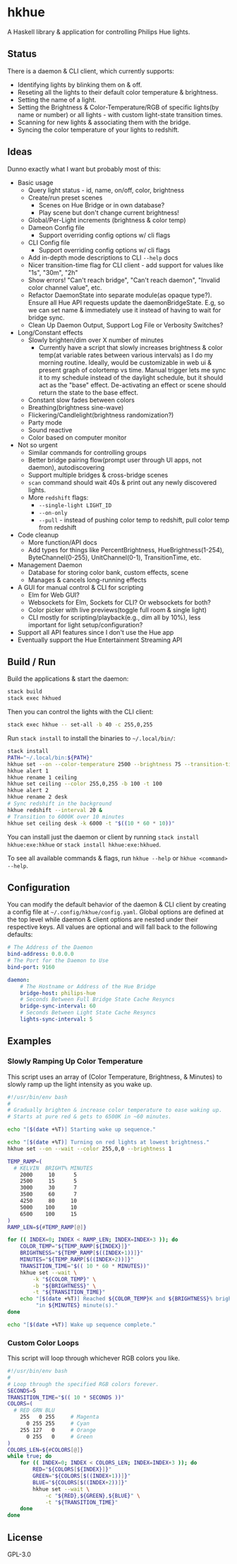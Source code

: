 # hkhue

A Haskell library & application for controlling Philips Hue lights.


## Status

There is a daemon & CLI client, which currently supports:

* Identifying lights by blinking them on & off.
* Reseting all the lights to their default color temperature & brightness.
* Setting the name of a light.
* Setting the Brightness & Color-Temperature/RGB of specific lights(by name or
  number) or all lights - with custom light-state transition times.
* Scanning for new lights & associating them with the bridge.
* Syncing the color temperature of your lights to redshift.


## Ideas

Dunno exactly what I want but probably most of this:

* Basic usage
  * Query light status - id, name, on/off, color, brightness
  * Create/run preset scenes
    * Scenes on Hue Bridge or in own database?
    * Play scene but don't change current brightness!
  * Global/Per-Light increments (brightness & color temp)
  * Dameon Config file
    * Support overriding config options w/ cli flags
  * CLI Config file
    * Support overriding config options w/ cli flags
  * Add in-depth mode descriptions to CLI `--help` docs
  * Nicer transition-time flag for CLI client - add support for values
    like "1s", "30m", "2h"
  * Show errors! "Can't reach bridge", "Can't reach daemon", "Invalid color
    channel value", etc.
  * Refactor DaemonState into separate module(as opaque type?). Ensure all Hue
    API requests update the daemonBridgeState. E.g, so we can set name &
    immediately use it instead of having to wait for bridge sync.
  * Clean Up Daemon Output, Support Log File or Verbosity Switches?
* Long/Constant effects
  * Slowly brighten/dim over X number of minutes
    * Currently have a script that slowly increases brightness & color
      temp(at variable rates between various intervals) as I do my
      morning routine. Ideally, would be customizable in web ui &
      present graph of colortemp vs time. Manual trigger lets me sync it
      to my schedule instead of the daylight schedule, but it should act as the
      "base" effect. De-activating an effect or scene should return the state
      to the base effect.
  * Constant slow fades between colors
  * Breathing(brightness sine-wave)
  * Flickering/Candlelight(brightness randomization?)
  * Party mode
  * Sound reactive
  * Color based on computer monitor
* Not so urgent
  * Similar commands for controlling groups
  * Better bridge pairing flow(prompt user through UI apps, not daemon),
    autodiscovering
  * Support multiple bridges & cross-bridge scenes
  * `scan` command should wait 40s & print out any newly discovered lights.
  * More `redshift` flags:
    * `--single-light LIGHT_ID`
    * `--on-only`
    * `--pull` - instead of pushing color temp to redshift, pull color temp
      from redshift
* Code cleanup
  * More function/API docs
  * Add types for things like PercentBrightness, HueBrightness(1-254),
    ByteChannel(0-255), UnitChannel(0-1), TransitionTime, etc.
* Management Daemon
  * Database for storing color bank, custom effects, scene
  * Manages & cancels long-running effects
* A GUI for manual control & CLI for scripting
  * Elm for Web GUI?
  * Websockets for Elm, Sockets for CLI? Or websockets for both?
  * Color picker with live previews(toggle full room & single light)
  * CLI mostly for scripting/playback(e.g., dim all by 10%), less important for
    light setup/configuration?
* Support all API features since I don't use the Hue app
* Eventually support the Hue Entertainment Streaming API


## Build / Run

Build the applications & start the daemon:

```sh
stack build
stack exec hkhued
```

Then you can control the lights with the CLI client:

```sh
stack exec hkhue -- set-all -b 40 -c 255,0,255
```

Run `stack install` to install the binaries to `~/.local/bin/`:

```sh
stack install
PATH="~/.local/bin:${PATH}"
hkhue set --on --color-temperature 2500 --brightness 75 --transition-time 300
hkhue alert 1
hkhue rename 1 ceiling
hkhue set ceiling --color 255,0,255 -b 100 -t 100
hkhue alert 2
hkhue rename 2 desk
# Sync redshift in the background
hkhue redshift --interval 20 &
# Transition to 6000K over 10 minutes
hkhue set ceiling desk -k 6000 -t "$((10 * 60 * 10))"
```

You can install just the daemon or client by running `stack install
hkhue:exe:hkhue` or `stack install hkhue:exe:hkhued`.

To see all available commands & flags, run `hkhue --help` or `hkhue <command>
--help`.


## Configuration

You can modify the default behavior of the daemon & CLI client by creating a
config file at `~/.config/hkhue/config.yaml`. Global options are defined at the
top level while daemon & client options are nested under their respective keys.
All values are optional and will fall back to the following defaults:

```yaml
# The Address of the Daemon
bind-address: 0.0.0.0
# The Port for the Daemon to Use
bind-port: 9160

daemon:
    # The Hostname or Address of the Hue Bridge
    bridge-host: philips-hue
    # Seconds Between Full Bridge State Cache Resyncs
    bridge-sync-interval: 60
    # Seconds Between Light State Cache Resyncs
    lights-sync-interval: 5
```


## Examples

### Slowly Ramping Up Color Temperature

This script uses an array of (Color Temperature, Brightness, & Minutes) to
slowly ramp up the light intensity as you wake up.

```sh
#!/usr/bin/env bash
#
# Gradually brighten & increase color temperature to ease waking up.
# Starts at pure red & gets to 6500K in ~60 minutes.

echo "[$(date +%T)] Starting wake up sequence."

echo "[$(date +%T)] Turning on red lights at lowest brightness."
hkhue set --on --wait --color 255,0,0 --brightness 1

TEMP_RAMP=(
  # KELVIN  BRIGHT% MINUTES
    2000     10      5
    2500     15      5
    3000     30      7
    3500     60      7
    4250     80     10
    5000    100     10
    6500    100     15
)
RAMP_LEN=${#TEMP_RAMP[@]}

for (( INDEX=0; INDEX < RAMP_LEN; INDEX=INDEX+3 )); do
    COLOR_TEMP="${TEMP_RAMP[${INDEX}]}"
    BRIGHTNESS="${TEMP_RAMP[$((INDEX+1))]}"
    MINUTES="${TEMP_RAMP[$((INDEX+2))]}"
    TRANSITION_TIME="$(( 10 * 60 * MINUTES))"
    hkhue set --wait \
        -k "${COLOR_TEMP}" \
        -b "${BRIGHTNESS}" \
        -t "${TRANSITION_TIME}"
    echo "[$(date +%T)] Reached ${COLOR_TEMP}K and ${BRIGHTNESS}% brightness" \
         "in ${MINUTES} minute(s)."
done

echo "[$(date +%T)] Wake up sequence complete."
```

### Custom Color Loops

This script will loop through whichever RGB colors you like.

```sh
#!/usr/bin/env bash
#
# Loop through the specified RGB colors forever.
SECONDS=5
TRANSITION_TIME="$(( 10 * SECONDS ))"
COLORS=(
  # RED GRN BLU
    255   0 255     # Magenta
      0 255 255     # Cyan
    255 127   0     # Orange
      0 255   0     # Green
)
COLORS_LEN=${#COLORS[@]}
while true; do
    for (( INDEX=0; INDEX < COLORS_LEN; INDEX=INDEX+3 )); do
        RED="${COLORS[${INDEX}]}"
        GREEN="${COLORS[$((INDEX+1))]}"
        BLUE="${COLORS[$((INDEX+2))]}"
        hkhue set --wait \
            -c "${RED},${GREEN},${BLUE}" \
            -t "${TRANSITION_TIME}"
    done
done
```


## License

GPL-3.0
